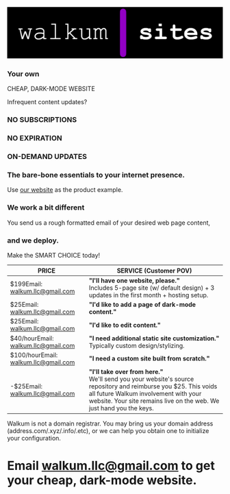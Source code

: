 <link href="./src/css/styles.css" rel="stylesheet" />

<div class="center">

<img src="./src/images/walkum_sites.png" alt="walkum sites" class="title_picture">

### Your own

<div class="large_header">CHEAP, DARK-MODE WEBSITE</div>

Infrequent content updates?

### NO SUBSCRIPTIONS
### NO EXPIRATION
### ON-DEMAND UPDATES

### The bare-bone essentials to your internet presence.

Use [our website](./index) as the product example.

### We work a bit different
You send us a rough formatted email of your desired web page content,

### and we deploy.

<div class="large_header">Make the SMART CHOICE today!</div>

| <div class="service_header">PRICE</div> | <div class="service_header">SERVICE (Customer POV)</div> |
|----------|------------|
| <div class="tooltip"><div class="pay_free">$199<span class="tooltiptext">Email: walkum.llc@gmail.com</span></span></div></div>        | <div class="chart_padding">**"I'll have one website, please."**</br><span class="small_text">Includes 5-page site (w/ default design) + 3 updates in the first month + hosting setup.</span></div>        |
| <div class="tooltip"><div class="pay_free">$25<span class="tooltiptext">Email: walkum.llc@gmail.com</span></span></div></div>        | <div class="chart_padding">**"I'd like to add a page of dark-mode content."**</div>        |
| <div class="tooltip"><div class="pay_free">$25<span class="tooltiptext">Email: walkum.llc@gmail.com</span></span></div></div>        | <div class="chart_padding">**"I'd like to edit content."**</div>        |
| <div class="tooltip"><div class="pay_free">$40/hour<span class="tooltiptext">Email: walkum.llc@gmail.com</span></span></div></div>        | <div class="chart_padding">**"I need additional static site customization."**</br><span class="small_text">Typically custom design/stylizing.</span></div>        |
| <div class="tooltip"><div class="pay_free">$100/hour<span class="tooltiptext">Email: walkum.llc@gmail.com</span></span></div></div>        | <div class="chart_padding">**"I need a custom site built from scratch."**</div>        |
| <div class="tooltip"><div class="pay_free">-$25<span class="tooltiptext">Email: walkum.llc@gmail.com</span></span></div></div>        | <div class="chart_padding">**"I'll take over from here."**</br><span class="small_text">We'll send you your website's source repository and reimburse you $25. This voids all future Walkum involvement with your website. Your site remains live on the web. We just hand you the keys.</span></div>        |

<span class="small_text">Walkum is not a domain registrar. You may bring us your domain address (address.com/.xyz/.info/.etc), or we can help you obtain one to initialize your configuration.</span>

# Email [walkum.llc@gmail.com](walkum.llc@gmail.com) to get your cheap, dark-mode website.

</div>
